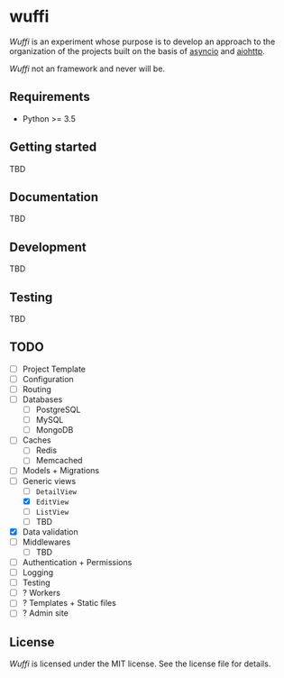 # wuffi

*Wuffi* is an experiment whose purpose is to develop an approach to the organization of the projects built on the basis of [asyncio](https://docs.python.org/3.5/library/asyncio.html) and [aiohttp](http://aiohttp.readthedocs.org/).

*Wuffi* not an framework and never will be.

## Requirements

* Python >= 3.5

## Getting started

TBD

## Documentation

TBD

## Development

TBD

## Testing

TBD

## TODO

- [ ] Project Template
- [ ] Configuration
- [ ] Routing
- [ ] Databases
    - [ ] PostgreSQL
    - [ ] MySQL
    - [ ] MongoDB
- [ ] Caches
    - [ ] Redis
    - [ ] Memcached
- [ ] Models + Migrations
- [ ] Generic views
    - [ ] `DetailView`
    - [x] `EditView`
    - [ ] `ListView`
    - [ ] TBD
- [x] Data validation
- [ ] Middlewares
    - [ ] TBD
- [ ] Authentication + Permissions
- [ ] Logging
- [ ] Testing
- [ ] ? Workers
- [ ] ? Templates + Static files
- [ ] ? Admin site

## License

*Wuffi* is licensed under the MIT license. See the license file for details.
